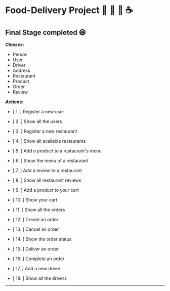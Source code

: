 # Food-Delivery Project  :pizza:  :green_salad:  :cupcake:  :coffee:


## Final Stage completed :smile:

***Classes:***
* Person
* User
* Driver
* Address  
* Restaurant
* Product
* Order  
* Review 

***Actions:***
* [  1. ]  Register a new user
* [  2. ]  Show all the users

* [  3. ]  Register a new restaurant
* [  4. ]  Show all available restaurants

* [  5. ]  Add a product to a restaurant's menu
* [  6. ]  Show the menu of a restaurant

* [  7. ]  Add a review to a restaurant
* [  8. ]  Show all restaurant reviews

* [  9. ]  Add a product to your cart
* [ 10. ]  Show your cart

* [ 11. ]  Show all the orders

* [ 12. ]  Create an order
* [ 13. ]  Cancel an order
* [ 14. ]  Show the order status

* [ 15. ]  Deliver an order
* [ 16. ]  Complete an order

* [ 17. ]  Add a new driver
* [ 18. ]  Show all the drivers

------------------------------------------------------------------------------------------------------------------------------------------------------------
